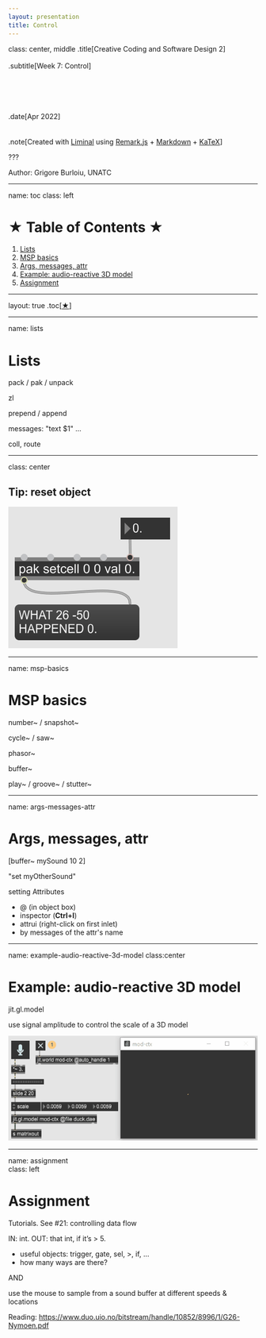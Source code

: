 ```yaml
---
layout: presentation
title: Control
---
```


class: center, middle
.title[Creative Coding and Software Design 2]
<br/><br/>
.subtitle[Week 7: Control]
<br/><br/><br/><br/><br/><br/>
.date[Apr 2022]
<br/><br/><br/>
.note[Created with [Liminal](https://github.com/jonathanlilly/liminal) using [Remark.js](http://remarkjs.com/) + [Markdown](https://github.com/adam-p/markdown-here/wiki/Markdown-Cheatsheet) +  [KaTeX](https://katex.org)]

???

Author: Grigore Burloiu, UNATC
    
---
name: toc
class: left
# ★ Table of Contents ★     <!-- omit in toc -->

1. [Lists](#lists)
2. [MSP basics](#msp-basics)
3. [Args, messages, attr](#args-messages-attr)
4. [Example: audio-reactive 3D model](#example-audio-reactive-3d-model)
5. [Assignment](#assignment)

        
<!-- Comment out the next slide if you don't want the Table of Contents link -->         
---
layout: true  .toc[[★](#toc)]
        
---
name: lists
# Lists

pack / pak / unpack

zl

prepend / append

messages: "text $1" ...

coll, route

---
class: center
## Tip: reset object

![](../attachments/max-reset-obj.gif)

---
name: msp-basics
# MSP basics

number~ / snapshot~

cycle~ / saw~

phasor~

buffer~ 

play~ / groove~ / stutter~

---
name: args-messages-attr
# Args, messages, attr

[buffer~ mySound 10 2]

"set myOtherSound"

setting Attributes

- @ (in object box)
- inspector (**Ctrl+I**) 
- attrui (right-click on first inlet)
- by messages of the attr's name

---
name: example-audio-reactive-3d-model
class:center
# Example: audio-reactive 3D model

jit.gl.model

use signal amplitude to control the scale of a 3D model

![](../attachments/msp-glmodel.gif)

---
name: assignment       
class: left
#  Assignment

Tutorials. See #21: controlling data flow

IN: int. OUT: that int, if it’s > 5.
- useful objects: trigger, gate, sel, >, if, …
- how many ways are there?

AND

use the mouse to sample from a sound buffer at different speeds & locations

Reading: https://www.duo.uio.no/bitstream/handle/10852/8996/1/G26-Nymoen.pdf